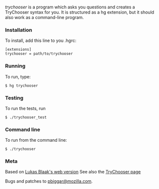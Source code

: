 *trychooser* is a program which asks you questions and creates a TryChooser syntax for you. It is structured as a hg extension, but it should also work as a command-line program.

### Installation

To install, add this line to you .hgrc:

    [extensions]
    trychooser = path/to/trychooser


### Running

To run, type:

    $ hg trychooser


### Testing
To run the tests, run

    $ ./trychooser_test


### Command line

To run from the command line:

    $ ./trychooser


### Meta

Based on [Lukas Blaak's web version](http://people.mozilla.org/~lsblakk/trychooser/trychooser.html)
See also the [TryChooser page](https://wiki.mozilla.org/ReleaseEngineering/TryChooser)

Bugs and patches to pbiggar@mozilla.com.
